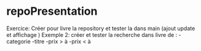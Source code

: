# repoPresentation
 
Exercice:
Créer pour livre la repository et tester la dans main (ajout update et affichage ) 
Exemple 2:
créer et tester la recherche dans livre de :
-categorie
-titre
-prix > à 
-prix < à

